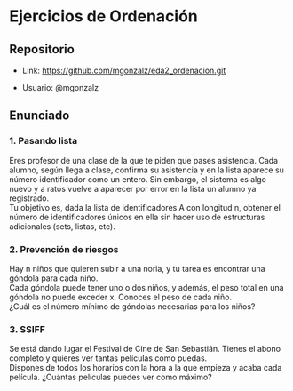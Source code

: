 # Ejercicios de Ordenación

## Repositorio

- Link: https://github.com/mgonzalz/eda2_ordenacion.git

- Usuario: @mgonzalz

## Enunciado

### 1. Pasando lista

Eres profesor de una clase de la que te piden que pases asistencia. Cada alumno, según
llega a clase, confirma su asistencia y en la lista aparece su número identificador como un
entero. Sin embargo, el sistema es algo nuevo y a ratos vuelve a aparecer por error en la
lista un alumno ya registrado. </br>
Tu objetivo es, dada la lista de identificadores A con longitud n, obtener el número de
identificadores únicos en ella sin hacer uso de estructuras adicionales (sets, listas, etc).

### 2. Prevención de riesgos

Hay n niños que quieren subir a una noria, y tu tarea es encontrar una góndola para cada
niño. </br>
Cada góndola puede tener uno o dos niños, y además, el peso total en una góndola no
puede exceder x. Conoces el peso de cada niño. </br>
¿Cuál es el número mínimo de góndolas necesarias para los niños? </br>

### 3. SSIFF

Se está dando lugar el Festival de Cine de San Sebastián. Tienes el abono completo y
quieres ver tantas películas como puedas. </br>
Dispones de todos los horarios con la hora a la que empieza y acaba cada película.
¿Cuántas películas puedes ver como máximo? </br>
